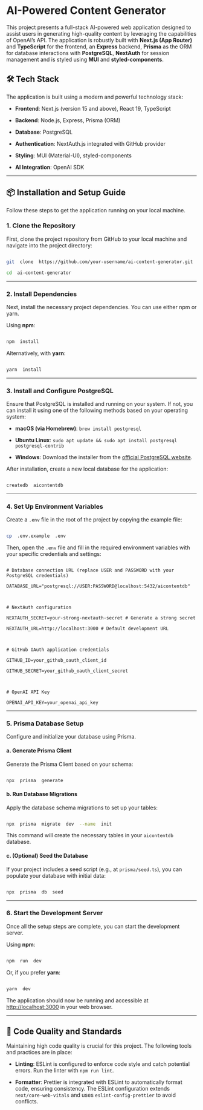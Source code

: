 # AI-Powered Content Generator

  

This project presents a full-stack AI-powered web application designed to assist users in generating high-quality content by leveraging the capabilities of OpenAI’s API. The application is robustly built with **Next.js (App Router)** and **TypeScript** for the frontend, an **Express** backend, **Prisma** as the ORM for database interactions with **PostgreSQL**,  **NextAuth** for session management and is styled using **MUI** and **styled-components**.
 

## 🛠️ Tech Stack

  

The application is built using a modern and powerful technology stack:

  

*  **Frontend**: Next.js (version 15 and above), React 19, TypeScript

*  **Backend**: Node.js, Express, Prisma (ORM)

*  **Database**: PostgreSQL

*  **Authentication**: NextAuth.js integrated with GitHub provider

*  **Styling**: MUI (Material-UI), styled-components

*  **AI Integration**: OpenAI SDK

  

---

  

## 📦 Installation and Setup Guide

  

Follow these steps to get the application running on your local machine.

  

### 1. Clone the Repository

  

First, clone the project repository from GitHub to your local machine and navigate into the project directory:

  

```bash

git  clone  https://github.com/your-username/ai-content-generator.git

cd  ai-content-generator

```

  

---

  

### 2. Install Dependencies

  

Next, install the necessary project dependencies. You can use either npm or yarn.

  

Using **npm**:

  

```bash

npm  install

```

  

Alternatively, with **yarn**:

  

```bash

yarn  install

```

  

---

  

### 3. Install and Configure PostgreSQL

  

Ensure that PostgreSQL is installed and running on your system. If not, you can install it using one of the following methods based on your operating system:

  

*  **macOS (via Homebrew)**: `brew install postgresql`

*  **Ubuntu Linux**: `sudo apt update && sudo apt install postgresql postgresql-contrib`

*  **Windows**: Download the installer from the [official PostgreSQL website](https://www.postgresql.org/download/windows).

  

After installation, create a new local database for the application:

  

```bash

createdb  aicontentdb

```

  

---

  

### 4. Set Up Environment Variables

  

Create a `.env` file in the root of the project by copying the example file:

  

```bash

cp  .env.example  .env

```

  

Then, open the `.env` file and fill in the required environment variables with your specific credentials and settings:

  

```env

# Database connection URL (replace USER and PASSWORD with your PostgreSQL credentials)

DATABASE_URL="postgresql://USER:PASSWORD@localhost:5432/aicontentdb"

  

# NextAuth configuration

NEXTAUTH_SECRET=your-strong-nextauth-secret # Generate a strong secret

NEXTAUTH_URL=http://localhost:3000 # Default development URL

  

# GitHub OAuth application credentials

GITHUB_ID=your_github_oauth_client_id

GITHUB_SECRET=your_github_oauth_client_secret

  

# OpenAI API Key

OPENAI_API_KEY=your_openai_api_key

```

  

---

  

### 5. Prisma Database Setup

  

Configure and initialize your database using Prisma.

  

#### a. Generate Prisma Client

  

Generate the Prisma Client based on your schema:

  

```bash

npx  prisma  generate

```

  

#### b. Run Database Migrations

  

Apply the database schema migrations to set up your tables:

  

```bash

npx  prisma  migrate  dev  --name  init

```

  

This command will create the necessary tables in your `aicontentdb` database.

  

#### c. (Optional) Seed the Database

  

If your project includes a seed script (e.g., at `prisma/seed.ts`), you can populate your database with initial data:

  

```bash

npx  prisma  db  seed

```

  

---

  

### 6. Start the Development Server

  

Once all the setup steps are complete, you can start the development server.

  

Using **npm**:

  

```bash

npm  run  dev

```

  

Or, if you prefer **yarn**:

  

```bash

yarn  dev

```

  

The application should now be running and accessible at [http://localhost:3000](http://localhost:3000) in your web browser.

  

---

  

## 🧹 Code Quality and Standards

  

Maintaining high code quality is crucial for this project. The following tools and practices are in place:

  

*  **Linting**: ESLint is configured to enforce code style and catch potential errors. Run the linter with `npm run lint`.

*  **Formatter**: Prettier is integrated with ESLint to automatically format code, ensuring consistency. The ESLint configuration extends `next/core-web-vitals` and uses `eslint-config-prettier` to avoid conflicts.

  



